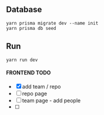 ## Database

```
yarn prisma migrate dev --name init
yarn prisma db seed

```

## Run

```
yarn run dev
```

#### FRONTEND TODO

- [x] add team / repo
- [ ] repo page
- [ ] team page - add people
- [ ]
